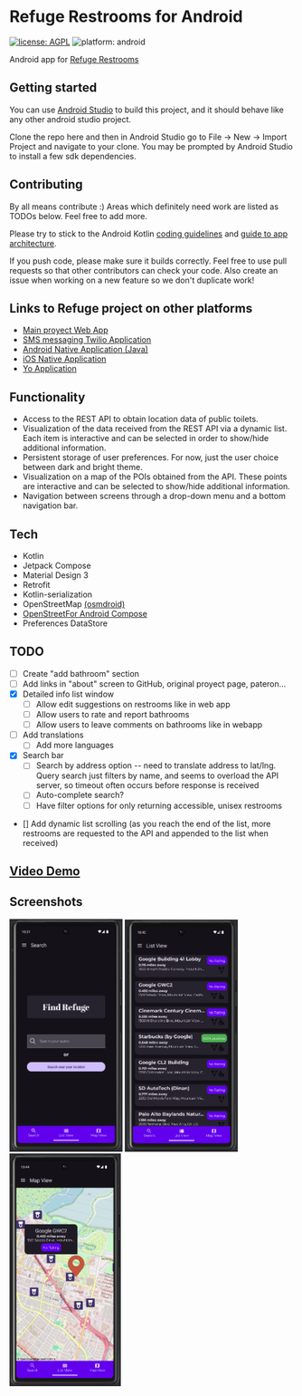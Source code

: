 # Refuge Restrooms for Android
[![license: AGPL](https://img.shields.io/badge/license-AGPL-lightgrey.svg)](https://raw.githubusercontent.com/Alejandro-Casanova/Refuge-Restrooms-Android/master/LICENSE)
![platform: android](https://img.shields.io/badge/platform-android-lightgrey.svg)
<!-- [![Travis CI Build Status](https://travis-ci.com/RefugeRestrooms/refugerestrooms-android.svg?branch=master)](https://travis-ci.com/RefugeRestrooms/refugerestrooms-android) -->

<!-- [![Play Store Badge](https://cloud.githubusercontent.com/assets/16610908/18124896/7be337b6-6f74-11e6-9814-79b9c2d53961.png)](https://play.google.com/store/apps/details?id=org.refugerestrooms) -->

Android app for [Refuge Restrooms](http://www.refugerestrooms.org/)

## Getting started
You can use [Android Studio](https://developer.android.com/studio/intro) to build this project, and it should behave like any other android studio project.

Clone the repo here and then in Android Studio go to File -> New -> Import Project and navigate to your clone. You may be prompted by Android Studio to install a few sdk dependencies.

## Contributing
By all means contribute :) Areas which definitely need work are listed as TODOs below. Feel free to add more.

Please try to stick to the Android Kotlin [coding guidelines](https://kotlinlang.org/docs/coding-conventions.html) and [guide to app architecture](https://developer.android.com/topic/architecture).

If you push code, please make sure it builds correctly. Feel free to use pull requests so that other contributors can check your code. Also create an issue when working on a new feature so we don't duplicate work!

## Links to Refuge project on other platforms

- [Main proyect Web App](https://github.com/RefugeRestrooms/refugerestrooms)
- [SMS messaging Twilio Application](https://github.com/RefugeRestrooms/refugerest_sms)
- [Android Native Application (Java)](https://github.com/RefugeRestrooms/refugerestrooms-android)
- [iOS Native Application](https://github.com/RefugeRestrooms/refuge-ios)
- [Yo Application](https://github.com/raptortech-js/YoRestrooms)

## Functionality
- Access to the REST API to obtain location data of public toilets.
- Visualization of the data received from the REST API via a dynamic list. Each item is interactive and can be selected in order to show/hide additional information.
- Persistent storage of user preferences. For now, just the user choice between dark and bright theme.
- Visualization on a map of the POIs obtained from the API. These points are interactive and can be selected to show/hide additional information.
- Navigation between screens through a drop-down menu and a bottom navigation bar.  

## Tech

* Kotlin
* Jetpack Compose
* Material Design 3
* Retrofit
* Kotlin-serialization
* OpenStreetMap [(osmdroid)](https://github.com/osmdroid/osmdroid)
* [OpenStreetFor Android Compose](https://utsmannn.github.io/osm-android-compose/)
* Preferences DataStore

## TODO
- [ ] Create "add bathroom" section
- [ ] Add links in "about" screen to GitHub, original proyect page, pateron...
- [x] Detailed info list window
    - [ ] Allow edit suggestions on restrooms like in web app
    - [ ] Allow users to rate and report bathrooms
    - [ ] Allow users to leave comments on bathrooms like in webapp
- [ ] Add translations
    - [ ] Add more languages
- [x] Search bar
    - [ ] Search by address option -- need to translate address to lat/lng. Query search just filters by name, and seems to overload the API server, so timeout often occurs before response is received
    - [ ] Auto-complete search?
    - [ ] Have filter options for only returning accessible, unisex restrooms
- [] Add dynamic list scrolling (as you reach the end of the list, more restrooms are requested to the API and appended to the list when received)

## [Video Demo](https://youtu.be/-619bC9_QJU)

## Screenshots
<img src="app/src/main/res/drawable-xxhdpi/Screenshots/screen1.png" alt="drawing" width="200"/>
<img src="app/src/main/res/drawable-xxhdpi/Screenshots/screen2.png" alt="drawing" width="200"/>
<img src="app/src/main/res/drawable-xxhdpi/Screenshots/screen3.png" alt="drawing" width="197"/>

